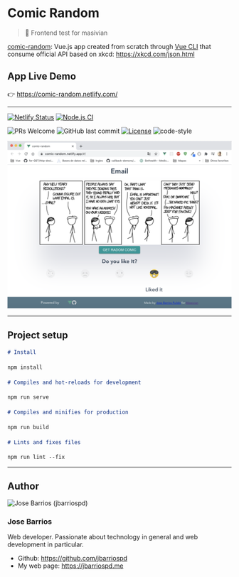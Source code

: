 # Comic Random

> 👾 Frontend test for masivian

[comic-random](https://comic-random.netlify.com/): Vue.js app created from scratch through [Vue CLI](https://cli.vuejs.org/) that consume official API based on xkcd: https://xkcd.com/json.html

## App Live Demo

👉 https://comic-random.netlify.com/

---

[![Netlify Status](https://api.netlify.com/api/v1/badges/9157d0d0-2fb7-42ad-9d89-9ebe7d077f9b/deploy-status)](https://app.netlify.com/sites/comic-random/deploys)
[![Node.js CI](https://github.com/jbarriospd/comic-random/workflows/Node.js%20CI/badge.svg)](https://github.com/jbarriospd/comic-random/actions)

![PRs Welcome](https://img.shields.io/badge/PRs-welcome-brightgreen.svg)
![GitHub last commit](https://img.shields.io/github/last-commit/jbarriospd/comic-random)
[![License](https://img.shields.io/github/license/jbarriospd/comic-random?color=blue)](./LICENSE)
![code-style](https://img.shields.io/badge/code%20style-standard-yellow)

![comic-random](src/assets/demo.png)

---

## Project setup

```markdown
# Install

npm install

# Compiles and hot-reloads for development

npm run serve

# Compiles and minifies for production

npm run build

# Lints and fixes files

npm run lint --fix
```

---

## Author

<img src="https://avatars1.githubusercontent.com/u/43865749?s=60&u=e54a67ead6653d0a4aad2b34df51d9da32e46eb5&v=4" width="100px;" alt="Jose Barrios (jbarriospd)"/>

### Jose Barrios

Web developer. Passionate about technology in general and web development in particular.

- Github: https://github.com/jbarriospd
- My web page: https://jbarriospd.me
